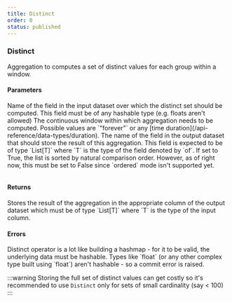 ```yaml
---
title: Distinct
order: 0
status: published
---
```

### Distinct
Aggregation to computes a set of distinct values for each group within a window. 

#### Parameters
<Expandable title="of" type="str">
Name of the field in the input dataset over which the distinct set should be 
computed.  This field must be of any hashable type (e.g. floats aren't allowed)
</Expandable>

<Expandable title="window" type="Window">
The continuous window within which aggregation needs to be computed. Possible 
values are `"forever"` or any [time duration](/api-reference/data-types/duration).
</Expandable>

<Expandable title="into_field" type="str">
The name of the field in the output dataset that should store the result of this
aggregation. This field is expected to be of type `List[T]` where `T` is the type
of the field denoted by `of`.
</Expandable>

<Expandable title="unordered" type="float">
If set to True, the list is sorted by natural comparison order. However, as of 
right now, this must be set to False since `ordered` mode isn't supported yet.
</Expandable>

<pre snippet="api-reference/aggregations/distinct#basic" status="success" 
    message="Distinct in window of 1 day">
</pre>

#### Returns
<Expandable type="List[T]">
Stores the result of the aggregation in the appropriate column of the output 
dataset which must be of type `List[T]` where `T` is the type of the input column.
</Expandable>


#### Errors
<Expandable title="Computing distinct for non-hashable types">
Distinct operator is a lot like building a hashmap - for it to be valid, the 
underlying data must be hashable. Types like `float` (or any other complex type
built using `float`) aren't hashable - so a commit error is raised.

</Expandable>

:::warning
Storing the full set of distinct values can get costly so it's recommended to use
`Distinct` only for sets of small cardinality (say < 100)
:::

<pre snippet="api-reference/aggregations/distinct#incorrect_type" status="error" 
    message="amounts should be of type List[int], not int">
</pre>
